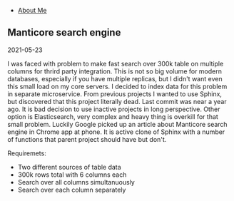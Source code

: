 * [About Me](aboutme.html)

## Manticore search engine
2021-05-23

I was faced with problem to make fast search over 300k table on multiple columns for thrird party integration. This is not so big volume for modern databases, especially if you have multiple replicas, but I didn't want even this small load on my core servers. I decided to index data for this problem in separate microservice. From previous projects I wanted to use Sphinx, but discovered that this project literally dead. Last commit was near a year ago. It is bad decision to use inactive projects in long perspective. Other option is Elasticsearch, very complex and heavy thing is overkill for that small problem. Luckily Google picked up an article about Manticore search engine in Chrome app at phone. It is active clone of Sphinx with a number of functions that parent project should have but don't.

Requiremets:
* Two different sources of table data
* 300k rows total with 6 columns each
* Search over all columns simultanuously
* Search over each column separately


